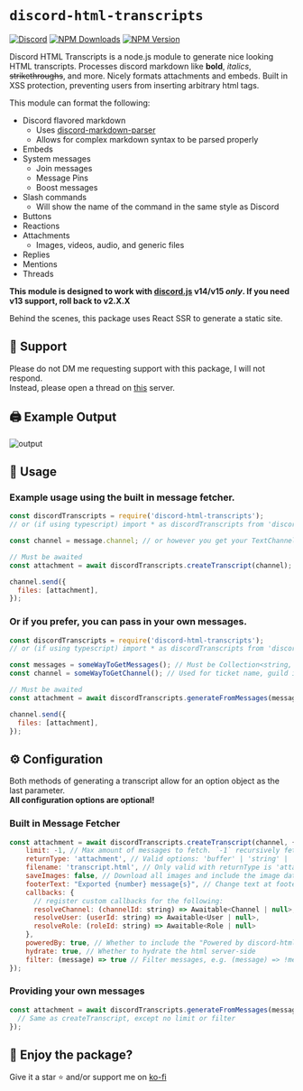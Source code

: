 # `discord-html-transcripts`

[![Discord](https://img.shields.io/discord/1301396266479124501?label=discord)](https://discord.gg/9HYB4n3Dz4)
[![NPM Downloads](https://img.shields.io/npm/dw/shadow-transcripts)](https://www.npmjs.com/package/shadow-transcripts?activeTab=readme)
[![NPM Version](https://img.shields.io/npm/v/shadow-transcripts?style=flat&label=version)](https://www.npmjs.com/package/shadow-transcripts?activeTab=readme)


Discord HTML Transcripts is a node.js module to generate nice looking HTML transcripts. Processes discord markdown like **bold**, _italics_, ~~strikethroughs~~, and more. Nicely formats attachments and embeds. Built in XSS protection, preventing users from inserting arbitrary html tags.

This module can format the following:

- Discord flavored markdown
  - Uses [discord-markdown-parser](https://github.com/ItzDerock/discord-markdown-parser)
  - Allows for complex markdown syntax to be parsed properly
- Embeds
- System messages
  - Join messages
  - Message Pins
  - Boost messages
- Slash commands
  - Will show the name of the command in the same style as Discord
- Buttons
- Reactions
- Attachments
  - Images, videos, audio, and generic files
- Replies
- Mentions
- Threads

**This module is designed to work with [discord.js](https://discord.js.org/#/) v14/v15 _only_. If you need v13 support, roll back to v2.X.X**

Behind the scenes, this package uses React SSR to generate a static site.

## 👋 Support

Please do not DM me requesting support with this package, I will not respond.  
Instead, please open a thread on [this](https://discord.gg/MZQN8QMJg8) server.

## 🖨️ Example Output

![output](https://derock.media/r/6G6FIl.gif)

## 📝 Usage

### Example usage using the built in message fetcher.

```js
const discordTranscripts = require('discord-html-transcripts');
// or (if using typescript) import * as discordTranscripts from 'discord-html-transcripts';

const channel = message.channel; // or however you get your TextChannel

// Must be awaited
const attachment = await discordTranscripts.createTranscript(channel);

channel.send({
  files: [attachment],
});
```

### Or if you prefer, you can pass in your own messages.

```js
const discordTranscripts = require('discord-html-transcripts');
// or (if using typescript) import * as discordTranscripts from 'discord-html-transcripts';

const messages = someWayToGetMessages(); // Must be Collection<string, Message> or Message[]
const channel = someWayToGetChannel(); // Used for ticket name, guild icon, and guild name

// Must be awaited
const attachment = await discordTranscripts.generateFromMessages(messages, channel);

channel.send({
  files: [attachment],
});
```

## ⚙️ Configuration

Both methods of generating a transcript allow for an option object as the last parameter.  
**All configuration options are optional!**

### Built in Message Fetcher

```js
const attachment = await discordTranscripts.createTranscript(channel, {
    limit: -1, // Max amount of messages to fetch. `-1` recursively fetches.
    returnType: 'attachment', // Valid options: 'buffer' | 'string' | 'attachment' Default: 'attachment' OR use the enum ExportReturnType
    filename: 'transcript.html', // Only valid with returnType is 'attachment'. Name of attachment.
    saveImages: false, // Download all images and include the image data in the HTML (allows viewing the image even after it has been deleted) (! WILL INCREASE FILE SIZE !)
    footerText: "Exported {number} message{s}", // Change text at footer, don't forget to put {number} to show how much messages got exported, and {s} for plural
    callbacks: {
      // register custom callbacks for the following:
      resolveChannel: (channelId: string) => Awaitable<Channel | null>,
      resolveUser: (userId: string) => Awaitable<User | null>,
      resolveRole: (roleId: string) => Awaitable<Role | null>
    },
    poweredBy: true, // Whether to include the "Powered by discord-html-transcripts" footer
    hydrate: true, // Whether to hydrate the html server-side
    filter: (message) => true // Filter messages, e.g. (message) => !message.author.bot
});
```

### Providing your own messages

```js
const attachment = await discordTranscripts.generateFromMessages(messages, channel, {
  // Same as createTranscript, except no limit or filter
});
```

## 🤝 Enjoy the package?

Give it a star ⭐ and/or support me on [ko-fi](https://ko-fi.com/derock)
